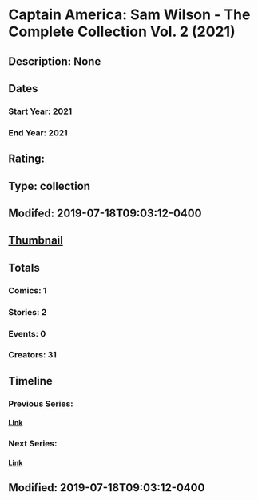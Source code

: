 # Captain America: Sam Wilson - The Complete Collection Vol. 2 (2021)
## Description: None
## Dates
### Start Year: 2021
### End Year: 2021
## Rating: 
## Type: collection
## Modifed: 2019-07-18T09:03:12-0400
## [Thumbnail](http://i.annihil.us/u/prod/marvel/i/mg/b/40/image_not_available.jpg)
## Totals
### Comics: 1
### Stories: 2
### Events: 0
### Creators: 31
## Timeline
### Previous Series: 
#### [Link]()
### Next Series: 
#### [Link]()
## Modified: 2019-07-18T09:03:12-0400